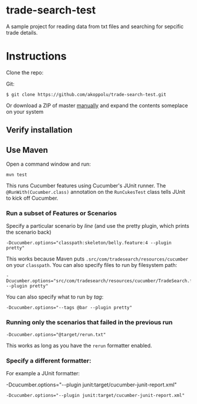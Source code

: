 # trade-search-test

A sample project for reading data from txt files and searching for sepcific trade details.

# Instructions

Clone the repo:

Git:
```
$ git clone https://github.com/akoppolu/trade-search-test.git
```

Or download a ZIP of master [manually](https://github.com/akoppolu/trade-search-test/archive/master.zip) and expand the contents someplace on your system


## Verify installation

## Use Maven

Open a command window and run:

    mvn test

This runs Cucumber features using Cucumber's JUnit runner. The `@RunWith(Cucumber.class)` annotation on the `RunCukesTest`
class tells JUnit to kick off Cucumber.

### Run a subset of Features or Scenarios

Specify a particular scenario by *line* (and use the pretty plugin, which prints the scenario back)

    -Dcucumber.options="classpath:skeleton/belly.feature:4 --plugin pretty"

This works because Maven puts `.src/com/tradesearch/resources/cucumber` on your `classpath`.
You can also specify files to run by filesystem path:

    -Dcucumber.options="src/com/tradesearch/resources/cucumber/TradeSearch.feature:4 --plugin pretty"

You can also specify what to run by *tag*:

    -Dcucumber.options="--tags @bar --plugin pretty"

### Running only the scenarios that failed in the previous run

    -Dcucumber.options="@target/rerun.txt"

This works as long as you have the `rerun` formatter enabled.

### Specify a different formatter:

For example a JUnit formatter:

  -Dcucumber.options="--plugin junit:target/cucumber-junit-report.xml"

    -Dcucumber.options="--plugin junit:target/cucumber-junit-report.xml"